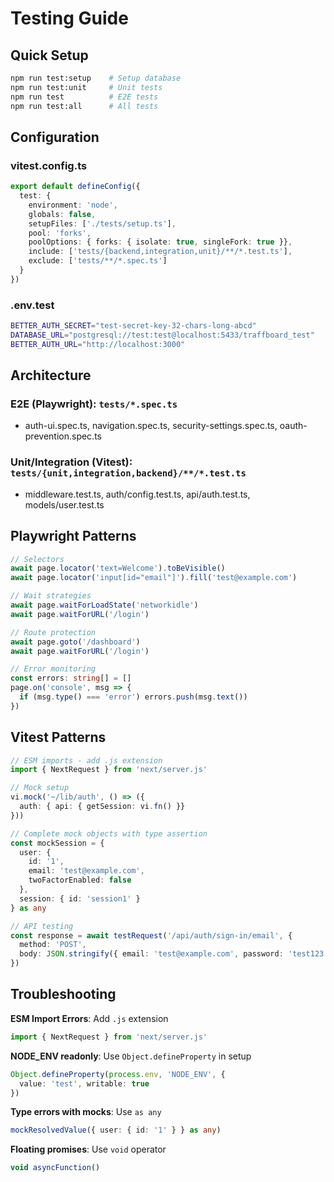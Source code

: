# Testing Guide

## Quick Setup
```bash
npm run test:setup    # Setup database
npm run test:unit     # Unit tests  
npm run test          # E2E tests
npm run test:all      # All tests
```

## Configuration

### vitest.config.ts
```typescript
export default defineConfig({
  test: {
    environment: 'node',
    globals: false,
    setupFiles: ['./tests/setup.ts'],
    pool: 'forks',
    poolOptions: { forks: { isolate: true, singleFork: true }},
    include: ['tests/{backend,integration,unit}/**/*.test.ts'],
    exclude: ['tests/**/*.spec.ts']
  }
})
```

### .env.test
```bash
BETTER_AUTH_SECRET="test-secret-key-32-chars-long-abcd"
DATABASE_URL="postgresql://test:test@localhost:5433/traffboard_test"
BETTER_AUTH_URL="http://localhost:3000"
```

## Architecture

### E2E (Playwright): `tests/*.spec.ts` 
- auth-ui.spec.ts, navigation.spec.ts, security-settings.spec.ts, oauth-prevention.spec.ts

### Unit/Integration (Vitest): `tests/{unit,integration,backend}/**/*.test.ts`
- middleware.test.ts, auth/config.test.ts, api/auth.test.ts, models/user.test.ts

## Playwright Patterns

```typescript
// Selectors
await page.locator('text=Welcome').toBeVisible()
await page.locator('input[id="email"]').fill('test@example.com')

// Wait strategies  
await page.waitForLoadState('networkidle')
await page.waitForURL('/login')

// Route protection
await page.goto('/dashboard')
await page.waitForURL('/login')

// Error monitoring
const errors: string[] = []
page.on('console', msg => {
  if (msg.type() === 'error') errors.push(msg.text())
})
```

## Vitest Patterns

```typescript
// ESM imports - add .js extension
import { NextRequest } from 'next/server.js'

// Mock setup
vi.mock('~/lib/auth', () => ({
  auth: { api: { getSession: vi.fn() }}
}))

// Complete mock objects with type assertion
const mockSession = {
  user: { 
    id: '1', 
    email: 'test@example.com',
    twoFactorEnabled: false
  },
  session: { id: 'session1' }
} as any

// API testing
const response = await testRequest('/api/auth/sign-in/email', {
  method: 'POST',
  body: JSON.stringify({ email: 'test@example.com', password: 'test123' })
})
```

## Troubleshooting

**ESM Import Errors**: Add `.js` extension
```typescript
import { NextRequest } from 'next/server.js'
```

**NODE_ENV readonly**: Use `Object.defineProperty` in setup
```typescript
Object.defineProperty(process.env, 'NODE_ENV', {
  value: 'test', writable: true
})
```

**Type errors with mocks**: Use `as any`
```typescript
mockResolvedValue({ user: { id: '1' } } as any)
```

**Floating promises**: Use `void` operator
```typescript
void asyncFunction()
```

